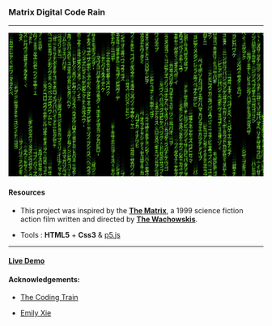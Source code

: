 
### Matrix Digital Code Rain
-----

![Matrix Digital Rain](matrix-rain.png)

#### Resources

+ This project was inspired by the [**The Matrix**](https://en.wikipedia.org/wiki/The_Matrix), a 1999 science fiction action film written and directed by [**The Wachowskis**](https://en.wikipedia.org/wiki/The_Wachowskis).

+ Tools : **HTML5** + **Css3** & [p5.js](https://p5js.org/)

<hr/>

#### [Live Demo](https://matrixdigitalrain.netlify.com)


#### Acknowledgements:
+ [The Coding Train](https://www.youtube.com/channel/UCvjgXvBlbQiydffZU7m1_aw)

+ [Emily Xie](https://xie-emily.com)
